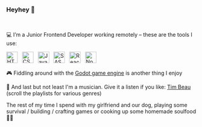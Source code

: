 ### Heyhey 👋
<br>

💻 I’m a Junior Frontend Developer working remotely – these are the tools I use:

<a href="https://html.spec.whatwg.org/dev/"><img src="https://timschilling.net/github-readme-logos/html5.svg" alt="HTML5" width="30" height="30"></a> &nbsp; 
<a href="https://www.w3.org/Style/CSS/"><img src="https://timschilling.net/github-readme-logos/css3.svg" alt="CSS3" width="30" height="30"></a> &nbsp; 
<a href="https://262.ecma-international.org/12.0/"><img src="https://timschilling.net/github-readme-logos/javascript.svg" alt="JavaScript" width="30" height="30"></a> &nbsp; 
<a href="https://sass-lang.com/"><img src="https://timschilling.net/github-readme-logos/sass.svg" alt="SASS" width="30" height="30"></a> &nbsp; 
<a href="https://reactjs.org/"><img src="https://timschilling.net/github-readme-logos/react.svg" alt="React" width="30" height="30"></a> &nbsp; 
<a href="https://nodejs.org/"><img src="https://timschilling.net/github-readme-logos/nodedotjs.svg" alt="Node.js" width="30" height="30"></a> &nbsp;

🎮 Fiddling around with the [Godot game engine](https://godotengine.org/) is another thing I enjoy

🎹 And last but not least I'm a musician. Give it a listen if you like: [Tim Beau](https://soundcloud.com/timbeau/sets) (scroll the playlists for various genres)

The rest of my time I spend with my girlfriend and our dog, playing some survival / building / crafting games or cooking up some homemade soulfood 🍔😋
